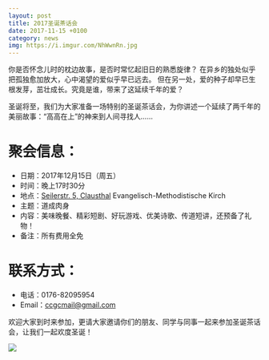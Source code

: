 ```yaml
---
layout: post
title: 2017圣诞茶话会
date: 2017-11-15 +0100
category: news
img: https://i.imgur.com/NhWwnRn.jpg
---
```

你是否怀念儿时的枕边故事，是否时常忆起旧日的熟悉旋律？
在异乡的独处似乎把孤独愈加放大，心中渴望的爱似乎早已远去。
但在另一处，爱的种子却早已生根发芽，茁壮成长。究竟是谁，带来了这延续千年的爱？

圣诞将至，我们为大家准备一场特别的圣诞茶话会，为你讲述一个延续了两千年的美丽故事：“高高在上”的神来到人间寻找人……

# 聚会信息：

- 日期：2017年12月15日（周五）
- 时间：晚上17时30分
- 地点：[Seilerstr. 5, Clausthal]({{site.baseurl}}/contact.html#地址)
Evangelisch-Methodistische Kirch
- 主题：道成肉身
- 内容：美味晚餐、精彩短剧、好玩游戏、优美诗歌、传道短讲，还预备了礼物！
- 备注：所有费用全免

# 联系方式：

- 电话：0176-82095954
- Email：ccgcmail@gmail.com

欢迎大家到时来参加，更请大家邀请你们的朋友、同学与同事一起来参加圣诞茶话会，让我们一起欢度圣诞！

![](https://i.imgur.com/NhWwnRn.jpg)